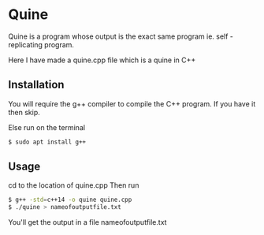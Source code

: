 # Quine 

Quine is a program whose output is the exact same program ie. self - replicating program.

Here I have made a quine.cpp file which is a quine in C++

## Installation

You will require the g++ compiler to compile the C++ program. If you have it then skip. 

Else run on the terminal
```bash 
$ sudo apt install g++
```

## Usage

cd to the location of quine.cpp
Then run

```bash
$ g++ -std=c++14 -o quine quine.cpp
$ ./quine > nameofoutputfile.txt
```
You'll get the output in a file nameofoutputfile.txt